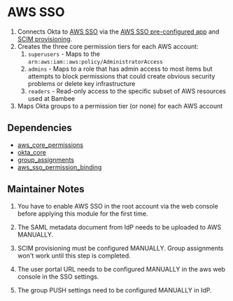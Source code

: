 # AWS SSO

1. Connects Okta to [AWS SSO](https://aws.amazon.com/single-sign-on/) via the [AWS SSO pre-configured app](https://saml-doc.okta.com/SAML_Docs/How-to-Configure-SAML-2.0-for-AWS-Single-Sign-on.html)
   and [SCIM provisioning](https://docs.aws.amazon.com/singlesignon/latest/userguide/okta-idp.html).
2. Creates the three core permission tiers for each AWS account:
   1. `superusers` - Maps to the `arn:aws:iam::aws:policy/AdministratorAccess`
   2. `admins` - Maps to a role that has admin access to most items but attempts to block permissions that could create obvious security problems or delete key infrastructure
   3. `readers` - Read-only access to the specific subset of AWS resources used at Bambee
3. Maps Okta groups to a permission tier (or none) for each AWS account

## Dependencies

- [aws_core_permissions](../aws_core_permissions/README.md)
- [okta_core](../okta_core/README.md)
- [group_assignments](../group_assignments/README.md)
- [aws_sso_permission_binding](../aws_sso_permission_binding/README.md)

## Maintainer Notes

1. You have to enable AWS SSO in the root account via the web console before applying this module for the first time. 

2. The SAML metadata document from IdP needs to be uploaded to AWS MANUALLY.

3. SCIM provisioning must be configured MANUALLY. Group assignments won't work until this step is completed.

4. The user portal URL needs to be configured MANUALLY in the aws web console in the SSO settings.

5. The group PUSH settings need to be configured MANUALLY in IdP.